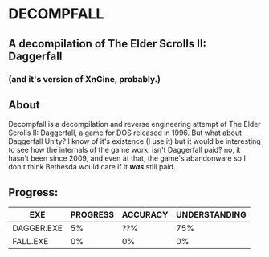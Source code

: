 # DECOMPFALL
## A decompilation of The Elder Scrolls II: Daggerfall
### (and it's version of XnGine, probably.)

## About

Decompfall is a decompilation and reverse engineering attempt of The Elder Scrolls II: Daggerfall, a game for DOS released in 1996.
But what about Daggerfall Unity? I know of it's existence (I use it) but it would be interesting to see how the internals of the game work.
isn't Daggerfall paid? no, it hasn't been since 2009, and even at that, the game's abandonware so I don't think Bethesda would care if it ***was*** still paid.

## Progress:

| EXE | PROGRESS | ACCURACY | UNDERSTANDING |
| --- | --------- | --------- | ----------- |
| DAGGER.EXE | 5% | ??% | 75% |
| FALL.EXE | 0% | 0% | 0% |
